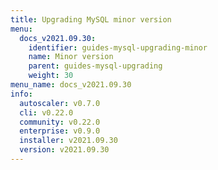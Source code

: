 ```yaml
---
title: Upgrading MySQL minor version
menu:
  docs_v2021.09.30:
    identifier: guides-mysql-upgrading-minor
    name: Minor version
    parent: guides-mysql-upgrading
    weight: 30
menu_name: docs_v2021.09.30
info:
  autoscaler: v0.7.0
  cli: v0.22.0
  community: v0.22.0
  enterprise: v0.9.0
  installer: v2021.09.30
  version: v2021.09.30
---
```


